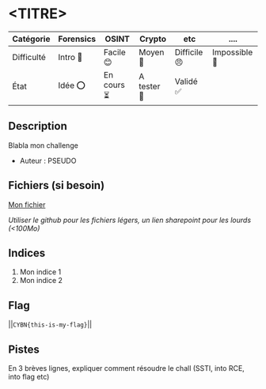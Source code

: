 # \<TITRE>

| Catégorie  | Forensics | OSINT      | Crypto      | etc          | ....          |
|------------|-----------|------------|-------------|--------------|---------------|
| Difficulté | Intro 👶  | Facile 😊  | Moyen 🙂    | Difficile 😠 | Impossible 🤬 |
| État       | Idée ⭕    | En cours ⏳ | A tester 🎯 | Validé ✅     |               |
## Description

Blabla mon challenge

- Auteur : PSEUDO

## Fichiers (si besoin)
[Mon fichier](fichier.txt)

*Utiliser le github pour les fichiers légers, un lien sharepoint pour les lourds (<100Mo)*

## Indices
1. Mon indice 1
2. Mon indice 2

## Flag
||`CYBN{this-is-my-flag}`||

## Pistes
En 3 brèves lignes, expliquer comment résoudre le chall (SSTI, into RCE, into flag etc)
